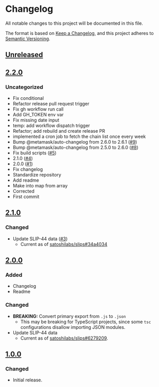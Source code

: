 # Changelog
All notable changes to this project will be documented in this file.

The format is based on [Keep a Changelog](https://keepachangelog.com/en/1.0.0/),
and this project adheres to [Semantic Versioning](https://semver.org/spec/v2.0.0.html).

## [Unreleased]

## [2.2.0]
### Uncategorized
- Fix conditional
- Refactor release pull request trigger
- Fix gh workflow run call
- Add GH_TOKEN env var
- Fix missing date input
- temp: add workflow dispatch trigger
- Refactor; add rebuild and create release PR
- implemented a cron job to fetch the chain list once every week
- Bump @metamask/auto-changelog from 2.6.0 to 2.6.1 ([#9](https://github.com/rekmarks/slip44/pull/9))
- Bump @metamask/auto-changelog from 2.5.0 to 2.6.0 ([#8](https://github.com/rekmarks/slip44/pull/8))
- Fix build scripts ([#5](https://github.com/rekmarks/slip44/pull/5))
- 2.1.0 ([#4](https://github.com/rekmarks/slip44/pull/4))
- 2.0.0 ([#1](https://github.com/rekmarks/slip44/pull/1))
- Fix changelog
- Standardize repository
- Add readme
- Make into map from array
- Corrected
- First commit

## [2.1.0]
### Changed
- Update SLIP-44 data ([#3](https://github.com/MetaMask/slip44/pull/3))
  - Current as of [satoshilabs/slips#34a4034](https://github.com/satoshilabs/slips/blob/34a4034bdf0da30f49b7bb2fe24251c381d739fd/slip-0044.md)

## [2.0.0]
### Added
- Changelog
- Readme

### Changed
- **BREAKING:** Convert primary export from `.js` to `.json`
  - This may be breaking for TypeScript projects, since some `tsc` configurations disallow importing JSON modules.
- Update SLIP-44 data
  - Current as of [satoshilabs/slips#6279209](https://github.com/satoshilabs/slips/blob/6279209c5686c2910d67a37ddeef2643228472b1/slip-0044.md).

## [1.0.0]
### Changed
- Initial release.

[Unreleased]: https://github.com/rekmarks/slip44/compare/v2.2.0...HEAD
[2.2.0]: https://github.com/rekmarks/slip44/compare/v2.1.0...v2.2.0
[2.1.0]: https://github.com/rekmarks/slip44/compare/v2.0.0...v2.1.0
[2.0.0]: https://github.com/rekmarks/slip44/compare/v1.0.0...v2.0.0
[1.0.0]: https://github.com/rekmarks/slip44/releases/tag/v1.0.0
